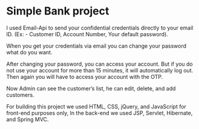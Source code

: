 # Simple Bank project

I used Email-Api to send your confidential credentials directly to your email ID.
(Ex: - Customer ID, Account Number, Your default password).

When you get your credentials via email you can change your password what do you want.

After changing your password, you can access your account. But if you do not use your account for more than 15 minutes, it will automatically log out. Then again you will have to access your account with the OTP.

Now Admin can see the customer’s list, he can edit, delete, and add customers.

For building this project we used HTML, CSS, jQuery, and JavaScript for front-end purposes only, In the back-end we used JSP, Servlet, Hibernate, and Spring MVC.
